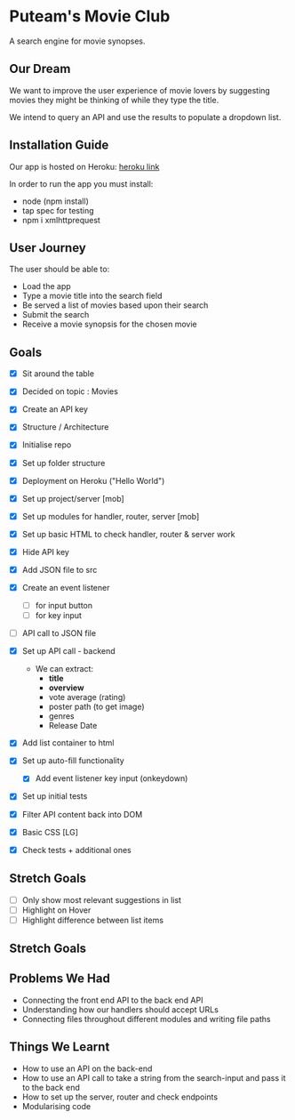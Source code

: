 # Puteam's Movie Club

A search engine for movie synopses.

## Our Dream

We want to improve the user experience of movie lovers by suggesting movies they might be thinking of while they type the title.

We intend to query an API and use the results to populate a dropdown list.

## Installation Guide

Our app is hosted on Heroku:
[heroku link](https://fac-week4-movies.herokuapp.com/)

In order to run the app you must install:

- node (npm install)
- tap spec for testing
- npm i xmlhttprequest

## User Journey

The user should be able to:

- Load the app
- Type a movie title into the search field
- Be served a list of movies based upon their search
- Submit the search
- Receive a movie synopsis for the chosen movie

## Goals

- [x] Sit around the table
- [x] Decided on topic : Movies
- [x] Create an API key
- [x] Structure / Architecture
- [x] Initialise repo
- [x] Set up folder structure
- [x] Deployment on Heroku ("Hello World")
- [x] Set up project/server [mob]
- [x] Set up modules for handler, router, server [mob]
- [x] Set up basic HTML to check handler, router & server work
- [x] Hide API key
- [x] Add JSON file to src
- [x] Create an event listener

  - [ ] for input button
  - [ ] for key input

- [ ] API call to JSON file
- [x] Set up API call - backend

  - We can extract:
    - **title**
    - **overview**
    - vote average (rating)
    - poster path (to get image)
    - genres
    - Release Date

- [x] Add list container to html
- [x] Set up auto-fill functionality
  - [x] Add event listener key input (onkeydown)
- [x] Set up initial tests
- [x] Filter API content back into DOM
- [x] Basic CSS [LG]
- [x] Check tests + additional ones

## Stretch Goals

- [ ] Only show most relevant suggestions in list
- [ ] Highlight on Hover
- [ ] Highlight difference between list items

## Stretch Goals

## Problems We Had

- Connecting the front end API to the back end API
- Understanding how our handlers should accept URLs
- Connecting files throughout different modules and writing file paths

## Things We Learnt

- How to use an API on the back-end
- How to use an API call to take a string from the search-input and pass it to the back end
- How to set up the server, router and check endpoints
- Modularising code
